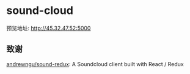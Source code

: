 # sound-cloud
预览地址: http://45.32.47.52:5000
## 致谢
[andrewngu/sound-redux](https://github.com/andrewngu/sound-redux): A Soundcloud client built with React / Redux
